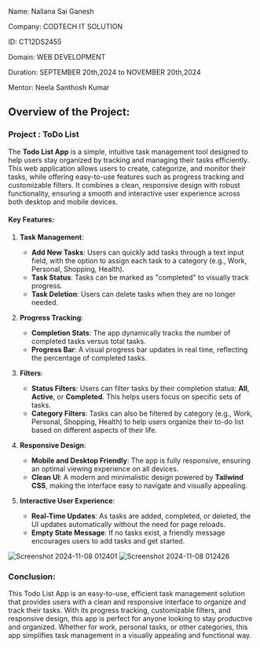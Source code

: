 Name: Nallana Sai Ganesh

Company: CODTECH IT SOLUTION

ID: CT12DS2455

Domain: WEB DEVELOPMENT

Duration: SEPTEMBER 20th,2024 to NOVEMBER 20th,2024

Mentor: Neela Santhosh Kumar

## Overview of the Project:
### Project : ToDo List

The **Todo List App** is a simple, intuitive task management tool designed to help users stay organized by tracking and managing their tasks efficiently. This web application allows users to create, categorize, and monitor their tasks, while offering easy-to-use features such as progress tracking and customizable filters. It combines a clean, responsive design with robust functionality, ensuring a smooth and interactive user experience across both desktop and mobile devices.

#### Key Features:

1. **Task Management**:
   - **Add New Tasks**: Users can quickly add tasks through a text input field, with the option to assign each task to a category (e.g., Work, Personal, Shopping, Health).
   - **Task Status**: Tasks can be marked as "completed" to visually track progress.
   - **Task Deletion**: Users can delete tasks when they are no longer needed.

2. **Progress Tracking**:
   - **Completion Stats**: The app dynamically tracks the number of completed tasks versus total tasks.
   - **Progress Bar**: A visual progress bar updates in real time, reflecting the percentage of completed tasks.

3. **Filters**:
   - **Status Filters**: Users can filter tasks by their completion status: **All**, **Active**, or **Completed**. This helps users focus on specific sets of tasks.
   - **Category Filters**: Tasks can also be filtered by category (e.g., Work, Personal, Shopping, Health) to help users organize their to-do list based on different aspects of their life.

4. **Responsive Design**:
   - **Mobile and Desktop Friendly**: The app is fully responsive, ensuring an optimal viewing experience on all devices.
   - **Clean UI**: A modern and minimalistic design powered by **Tailwind CSS**, making the interface easy to navigate and visually appealing.

5. **Interactive User Experience**:
   - **Real-Time Updates**: As tasks are added, completed, or deleted, the UI updates automatically without the need for page reloads.
   - **Empty State Message**: If no tasks exist, a friendly message encourages users to add tasks and get started.
     
![Screenshot 2024-11-08 012401](https://github.com/user-attachments/assets/7afa4bc5-6774-471d-892d-f431d056eb3f)
![Screenshot 2024-11-08 012426](https://github.com/user-attachments/assets/fd5e6989-21b6-4ace-b969-4e4427220947)

### Conclusion:

This Todo List App is an easy-to-use, efficient task management solution that provides users with a clean and responsive interface to organize and track their tasks. With its progress tracking, customizable filters, and responsive design, this app is perfect for anyone looking to stay productive and organized. Whether for work, personal tasks, or other categories, this app simplifies task management in a visually appealing and functional way.
